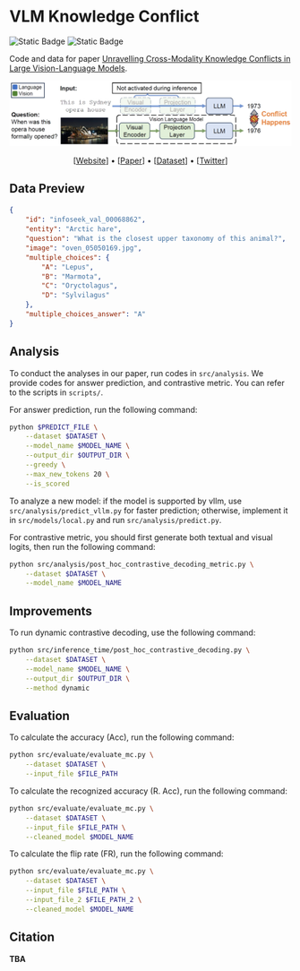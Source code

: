 # VLM Knowledge Conflict

![Static Badge](https://img.shields.io/badge/vision%20and%20language-blue)
![Static Badge](https://img.shields.io/badge/knowledge%20conflict-blue)

Code and data for paper [Unravelling Cross-Modality Knowledge Conflicts in Large Vision-Language Models]().

![](figures\case.jpg)

<p align="center">
    [<a href="https://darthzhu.github.io/cross-modality-knowledge-conflict/">Website</a>] •
    [<a href="">Paper</a>] •
    [<a href="https://huggingface.co/datasets/DarthZhu/vlm-knowledge-conflict">Dataset</a>] •
    [<a href="">Twitter</a>]
</p>

## Data Preview

```json
{
    "id": "infoseek_val_00068862",
    "entity": "Arctic hare",
    "question": "What is the closest upper taxonomy of this animal?",
    "image": "oven_05050169.jpg",
    "multiple_choices": {
        "A": "Lepus",
        "B": "Marmota",
        "C": "Oryctolagus",
        "D": "Sylvilagus"
    },
    "multiple_choices_answer": "A"
}
```

## Analysis

To conduct the analyses in our paper, run codes in `src/analysis`.
We provide codes for answer prediction, and contrastive metric.
You can refer to the scripts in `scripts/`.

For answer prediction, run the following command:

```bash
python $PREDICT_FILE \
    --dataset $DATASET \
    --model_name $MODEL_NAME \
    --output_dir $OUTPUT_DIR \
    --greedy \
    --max_new_tokens 20 \
    --is_scored
```

To analyze a new model: if the model is supported by vllm, use `src/analysis/predict_vllm.py` for faster prediction; otherwise, implement it in `src/models/local.py` and run `src/analysis/predict.py`.

For contrastive metric, you should first generate both textual and visual logits, then run the following command:

```bash
python src/analysis/post_hoc_contrastive_decoding_metric.py \
    --dataset $DATASET \
    --model_name $MODEL_NAME
```

## Improvements

To run dynamic contrastive decoding, use the following command:

```bash
python src/inference_time/post_hoc_contrastive_decoding.py \
    --dataset $DATASET \
    --model_name $MODEL_NAME \
    --output_dir $OUTPUT_DIR \
    --method dynamic
```

## Evaluation

To calculate the accuracy (Acc), run the following command:

```bash
python src/evaluate/evaluate_mc.py \
    --dataset $DATASET \
    --input_file $FILE_PATH
```

To calculate the recognized accuracy (R. Acc), run the following command:

```bash
python src/evaluate/evaluate_mc.py \
    --dataset $DATASET \
    --input_file $FILE_PATH \
    --cleaned_model $MODEL_NAME
```

To calculate the flip rate (FR), run the following command:

```bash
python src/evaluate/evaluate_mc.py \
    --dataset $DATASET \
    --input_file $FILE_PATH \
    --input_file_2 $FILE_PATH_2 \
    --cleaned_model $MODEL_NAME
```

## Citation

**TBA**

<!-- If you find this repo useful, please cite the following paper:

```bib
@article{,
    title={Unravelling Cross-Modality Knowledge Conflicts in Large Vision-Language Models},
    author={},
    journal={arXiv preprint},
    year={2024}
}
``` -->